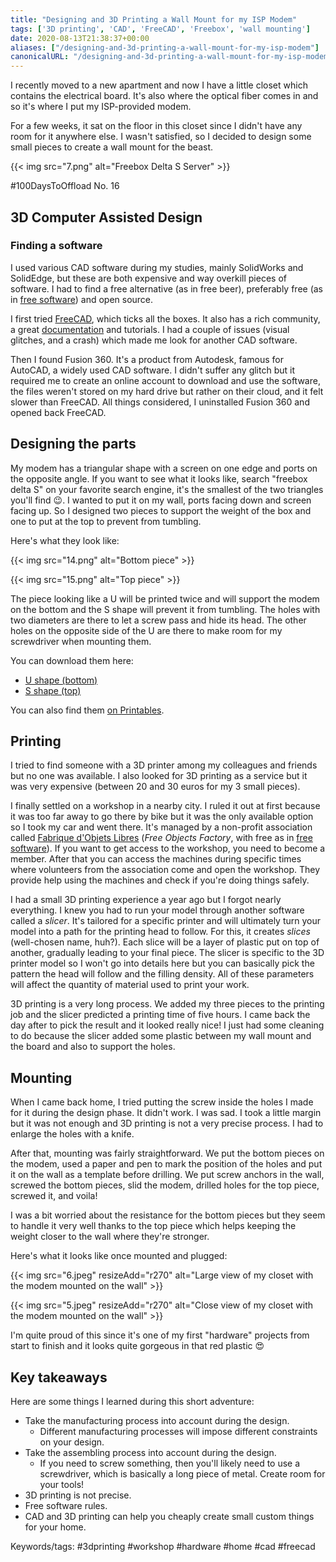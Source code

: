 ```yaml
---
title: "Designing and 3D Printing a Wall Mount for my ISP Modem"
tags: ['3D printing', 'CAD', 'FreeCAD', 'Freebox', 'wall mounting']
date: 2020-08-13T21:38:37+00:00
aliases: ["/designing-and-3d-printing-a-wall-mount-for-my-isp-modem"]
canonicalURL: "/designing-and-3d-printing-a-wall-mount-for-my-isp-modem"
---
```

I recently moved to a new apartment and now I have a little closet which contains the electrical board. It's also where the optical fiber comes in and so it's where I put my ISP-provided modem.

For a few weeks, it sat on the floor in this closet since I didn't have any room for it anywhere else. I wasn't satisfied, so I decided to design some small pieces to create a wall mount for the beast.

{{< img src="7.png" alt="Freebox Delta S Server" >}}

#100DaysToOffload No. 16<!--more-->

## 3D Computer Assisted Design
### Finding a software
I used various CAD software during my studies, mainly SolidWorks and SolidEdge, but these are both expensive and way overkill pieces of software. I had to find a free alternative (as in free beer), preferably free (as in [free software](https://en.wikipedia.org/wiki/Free_software)) and open source.

I first tried [FreeCAD](https://www.freecadweb.org/), which ticks all the boxes. It also has a rich community, a great [documentation](https://wiki.freecadweb.org/) and tutorials. I had a couple of issues (visual glitches, and a crash) which made me look for another CAD software.

Then I found Fusion 360. It's a product from Autodesk, famous for AutoCAD, a widely used CAD software. I didn't suffer any glitch but it required me to create an online account to download and use the software, the files weren't stored on my hard drive but rather on their cloud, and it felt slower than FreeCAD. All things considered, I uninstalled Fusion 360 and opened back FreeCAD.

## Designing the parts
My modem has a triangular shape with a screen on one edge and ports on the opposite angle. If you want to see what it looks like, search "freebox delta S" on your favorite search engine, it's the smallest of the two triangles you'll find 😉. I wanted to put it on my wall, ports facing down and screen facing up. So I designed two pieces to support the weight of the box and one to put at the top to prevent from tumbling.

Here's what they look like:

{{< img src="14.png" alt="Bottom piece" >}}

{{< img src="15.png" alt="Top piece" >}}

The piece looking like a U will be printed twice and will support the modem on the bottom and the S shape will prevent it from tumbling. The holes with two diameters are there to let a screw pass and hide its head. The other holes on the opposite side of the U are there to make room for my screwdriver when mounting them.

You can download them here:

* [U shape (bottom)](23.stl)
* [S shape (top)](24.stl)

You can also find them [on Printables](https://www.printables.com/model/171644-support-mural-freebox-delta).

## Printing
I tried to find someone with a 3D printer among my colleagues and friends but no one was available. I also looked for 3D printing as a service but it was very expensive (between 20 and 30 euros for my 3 small pieces).

I finally settled on a workshop in a nearby city. I ruled it out at first because it was too far away to go there by bike but it was the only available option so I took my car and went there. It's managed by a non-profit association called [Fabrique d'Objets Libres](http://www.fablab-lyon.fr/) (*Free Objects Factory*, with free as in [free software](https://en.wikipedia.org/wiki/Free_software)). If you want to get access to the workshop, you need to become a member. After that you can access the machines during specific times where volunteers from the association come and open the workshop. They provide help using the machines and check if you're doing things safely.

I had a small 3D printing experience a year ago but I forgot nearly everything. I knew you had to run your model through another software called a *slicer*. It's tailored for a specific printer and will ultimately turn your model into a path for the printing head to follow. For this, it creates *slices* (well-chosen name, huh?). Each slice will be a layer of plastic put on top of another, gradually leading to your final piece. The slicer is specific to the 3D printer model so I won't go into details here but you can basically pick the pattern the head will follow and the filling density. All of these parameters will affect the quantity of material used to print your work.

3D printing is a very long process. We added my three pieces to the printing job and the slicer predicted a printing time of five hours. I came back the day after to pick the result and it looked really nice! I just had some cleaning to do because the slicer added some plastic between my wall mount and the board and also to support the holes.

## Mounting
When I came back home, I tried putting the screw inside the holes I made for it during the design phase. It didn't work. I was sad. I took a little margin but it was not enough and 3D printing is not a very precise process. I had to enlarge the holes with a knife.

After that, mounting was fairly straightforward. We put the bottom pieces on the modem, used a paper and pen to mark the position of the holes and put it on the wall as a template before drilling. We put screw anchors in the wall, screwed the bottom pieces, slid the modem, drilled holes for the top piece, screwed it, and voila!

I was a bit worried about the resistance for the bottom pieces but they seem to handle it very well thanks to the top piece which helps keeping the weight closer to the wall where they're stronger.

Here's what it looks like once mounted and plugged:

{{< img src="6.jpeg" resizeAdd="r270" alt="Large view of my closet with the modem mounted on the wall" >}}

{{< img src="5.jpeg" resizeAdd="r270" alt="Close view of my closet with the modem mounted on the wall" >}}

I'm quite proud of this since it's one of my first "hardware" projects from start to finish and it looks quite gorgeous in that red plastic 😍

## Key takeaways

Here are some things I learned during this short adventure:

* Take the manufacturing process into account during the design.
  * Different manufacturing processes will impose different constraints on your design.
* Take the assembling process into account during the design.
  * If you need to screw something, then you'll likely need to use a screwdriver, which is basically a long piece of metal. Create room for your tools!
* 3D printing is not precise.
* Free software rules.
* CAD and 3D printing can help you cheaply create small custom things for your home.

Keywords/tags:
#3dprinting #workshop #hardware #home #cad #freecad

